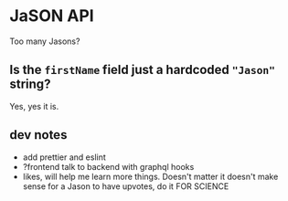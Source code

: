 # JaSON API

Too many Jasons?

## Is the `firstName` field just a hardcoded `"Jason"` string?

Yes, yes it is.

## dev notes

- add prettier and eslint
- ?frontend talk to backend with graphql hooks
- likes, will help me learn more things. Doesn't matter it doesn't make sense for a Jason to have upvotes, do it FOR SCIENCE
